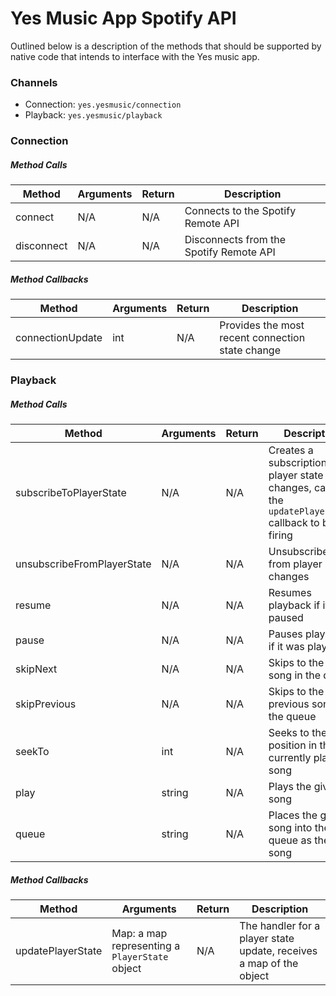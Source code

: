 # Yes Music App Spotify API

Outlined below is a description of the methods that should be supported by native code that intends to interface with the Yes music app.

### Channels

 - Connection: `yes.yesmusic/connection`
 - Playback: `yes.yesmusic/playback`

### Connection

##### Method Calls

| Method     | Arguments | Return | Description                             |
|------------|-----------|--------|-----------------------------------------|
| connect    | N/A       | N/A    | Connects to the Spotify Remote API      |
| disconnect | N/A       | N/A    | Disconnects from the Spotify Remote API |

##### Method Callbacks

| Method            | Arguments | Return | Description                                      |
|-------------------|-----------|--------|--------------------------------------------------|
| connectionUpdate  | int       | N/A    | Provides the most recent connection state change |

### Playback

##### Method Calls

| Method                     | Arguments | Return | Description                                                                                              |
|----------------------------|-----------|--------|----------------------------------------------------------------------------------------------------------|
| subscribeToPlayerState     | N/A       | N/A    | Creates a subscription to player state changes, causing the `updatePlayerState` callback to begin firing |
| unsubscribeFromPlayerState | N/A       | N/A    | Unsubscribes from player state changes                                                                   |
| resume                     | N/A       | N/A    | Resumes playback if it was paused                                                                        |
| pause                      | N/A       | N/A    | Pauses playback if it was playing                                                                        |
| skipNext                   | N/A       | N/A    | Skips to the next song in the queue                                                                      |
| skipPrevious               | N/A       | N/A    | Skips to the previous song in the queue                                                                  |
| seekTo                     | int       | N/A    | Seeks to the given position in the currently playing song                                                |
| play                       | string    | N/A    | Plays the given song                                                                                     |
| queue                      | string    | N/A    | Places the given song into the queue as the next song                                                    |

##### Method Callbacks

| Method            | Arguments                                      | Return | Description                                                         |
|-------------------|------------------------------------------------|--------|---------------------------------------------------------------------|
| updatePlayerState | Map: a map representing a `PlayerState` object | N/A    | The handler for a player state update, receives a map of the object |

